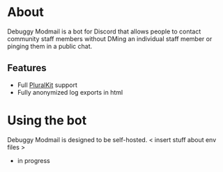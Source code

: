 # About
Debuggy Modmail is a bot for Discord that allows people to contact community staff members without DMing an individual staff member or pinging them in a public chat.

## Features
- Full [PluralKit](https://pluralkit.me/) support
- Fully anonymized log exports in html

# Using the bot
Debuggy Modmail is designed to be self-hosted.
< insert stuff about env files >

- in progress
